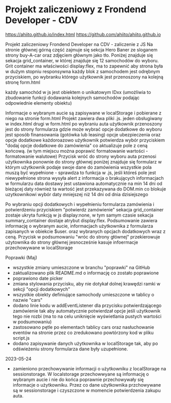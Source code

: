 # Projekt zaliczeniowy z Frondend Developer - CDV 

https://ahiito.github.io/index.html
https://github.com/ahiito/ahiito.github.io

Projekt zaliczeniowy Frondend Developer na CDV - zaliczenie z JS 
Na stronie głównej górną część zajmuje się sekcja Hero Baner ze sloganem strony buy-A-car oraz zdjęciem głównym jako tło. Poniżej znajduje się sekacja grid_container, w której znajduje się 12 samochodów do wyboru.
Grit container ma właściwości display:flex, ma to zapewnić aby strona była w dużym stopniu responsywna 
każdy blok z samochodem jest odrębnym przyciskiem, po wybranku którego użytkownik jest przenoszony na kolejną stronę form.html 

każdy samochód w js jest obiektem o unikatowym IDxx
(umożliwia to zbudowanie funkcji dodawania kolejnych samochodów podając odpowiednie elementy obiektu) 

Informacje o wybranym aucie są zapisywane w localStorage i pobierane z niego na stronie form.html 
Projekt zawiera dwa pliki .js. jeden obsługiwany w index.html drugi w form.html
po wybraniu auta użytkownik przenoszony jest do strony formularza gdzie może wybrać opcje dodatkowe 
do wyboru jest sposób finansowania (gotówka lub leasing)
opcje ubezpieczenia oraz opcje dodatkowe 
każdoroazowo użytkownik potwierdza wybór przyciskiem "dodaj opcje dodatkowe do zamówienia" co aktualizuje pole z ceną końcową. 
(w tym miejscu można poprawić formatowanie wartości - formatowanie walutowe)
Przycisk wróć do strony wyboru auta przenosi użytkownika ponownie do strony głównej 
poniżej znajduje się formularz w którym użytkownik podaje swoje dane do zamówienia 
wszystkie pola muszą być wypełnione - sprawdza to funkcja w .js, jeśli któreś pole jest niewypełnione strona wysyła alert z informacja o brakujących informacjach w formularzu 
data dostawy jest ustawiona automatycznie na min 14 dni od bieżącej daty również ta wartość jest przekazywana do DOM.min co blokuje uzytkownikowi wybór daty mniejszej niż 14 dni od dnia dzisiejszego 

Po wybraniu opcji dodatkowych i wypełnieniu formularza zamówienia i potwierdzeniu przyciskiem "potwierdz zamówienie" 
sekacja grid_container zostaje ukryta funkcją w js display:none, w tym samym czasie sekacja summary_container dostaje atrybut display:flex. Podsumowanie zawiera informację o wybranym aucie, informacjach użytkownika z formularza zapisanych w obiekcie $user. oraz wybranych opcjach dodatkowych wraz z ceną. 
Przycisk w podsumowaniu "wróc do strony głównej" przekierowuje użytownika do strony głównej jesnocześnie kasuje infoermacje przechowywane w localStorage 

Poprawki (Maj)
- wszystkie zmiany umieszczone w branchu "poprawki" na GitHub
- zaktualizowano plik README.md o informację co zostało poprawione 
- poprawiono date picker 
- zmiana stylowania przycisku, aby nie dotykał dolnej krawędzi ramki w sekcji "opcji dodatkowych" 
- wszystkie obiekty definiujące samochody umieszczone w tablicy o nazwie "cars"
- dodano linie kodu w addEventListener dla przycisku potwierdzającego zamówienie tak aby automatycznie potwierdzał opcje jeśli użytkownik tego nie rozbi (ma to na celu uniknięcie wyświetlania pustych wartości w podsumowaniu)
- zastosowano pętle po elementach tablicy cars oraz nasłuchowanie eventów na stronie przez co zredukowano powtórzony kod w pliku script.js 
- dodano zapisywanie danych użytkownika w localStorage tak, aby po odświeżeniu strony formularza dane były uzupełnione.

2023-05-24
- zamieniono przechowywanie informacji o użytkowniku z localStorage na sessionstorage. W localstorage przechowwyane są informację o wybranym aucie i nie do końca poprawnie przechowywały się informacje o użytkowniku. Przez co dane użytkownika przchowywane są w sessionstorage i czyszczone w momencie potwierdzenia zakupu auta. 